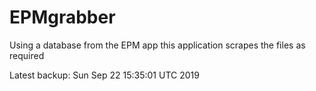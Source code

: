 # EPMgrabber
Using a database from the EPM app this application scrapes the files as required


Latest backup: Sun Sep 22 15:35:01 UTC 2019
